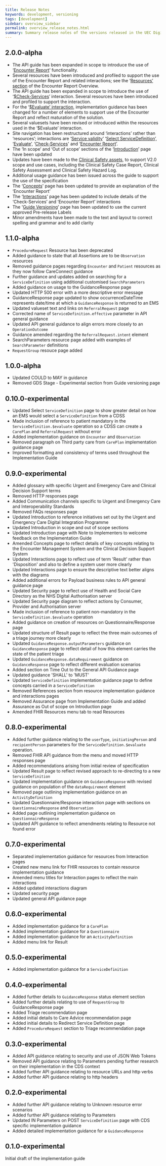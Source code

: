 ```yaml
---
title: Release Notes
keywords: development, versioning
tags: [development]
sidebar: overview_sidebar
permalink: overview_release_notes.html
summary: Summary release notes of the versions released in the UEC Digital Integration Programme Implementation Guide
---
```


## 2.0.0-alpha ##
* The API guide has been expanded in scope to introduce the use of ‘[Encounter Report](../blob/release_2.0/pages/explore/api_encounter_report.md)’ functionality.
* Several resources have been introduced and profiled to support the use of the Encounter Report and related interactions; see the ‘[Resources’ section](../blob/release_2.0/pages/explore/api_encounter_report.md#resources) of the Encounter Report Overview.
* The API guide has been expanded in scope to introduce the use of ‘[$Check-Services](../blob/release_2.0/pages/explore/api_check_services.md)’ interaction. Several resources have been introduced and profiled to support the interaction.
*	For the ‘[$Evaluate’ interaction](../blob/release_2.0/pages/explore/api_post_evaluate.md), implementation guidance has been changed for a number of elements to support use of the Encounter Report and reflect maturation of the solution.
*	Several valuesets have been revised or introduced within the resources used in the ‘$Evaluate’ interaction.
*	Site navigation has been restructured around ‘interactions’ rather than ‘resources’; interactions are ‘[Service validity](../blob/release_2.0/pages/explore/api_post_isvalid.md)’ ‘[Select ServiceDefinition](../blob/release_2.0/pages/explore/api_get_service_definition.md)’, ‘[Evaluate](../blob/release_2.0/pages/explore/api_post_evaluate.md)’, ‘[Check-Services](../blob/release_2.0/pages/explore/api_check_services.md)' and ‘[Encounter Report](../blob/release_2.0/pages/explore/api_encounter_report.md)’.
*	The ‘In scope’ and ‘Out of scope’ sections of the ‘[Introduction](../blob/release_2.0/index.md)’ page have been updated
*	Updates have been made to the [Clinical Safety assets](../blob/release_2.0/pages/overview/clinical_safety.md), to support V2.0 scope and use cases, including the Clinical Safety Case Report, Clinical Safety Assessment and Clinical Safety Hazard Log.
*	Additional usage guidance has been issued across the guide to support the use of the specification
*	The ‘[Concepts](../blob/release_2.0/pages/solution/overview_concepts.md)' page has been updated to provide an explanation of the ‘Encounter Report’ 
*	The ‘[Interactions](../blob/release_2.0/pages/solution/solution_interactions.md)' page has been updated to include details of the ‘Check-Services’ and ‘Encounter Report’ interactions
*	The '[Guide Versioning](../blob/release_2.0/pages/overview/overview_guide_versioning.md)' page has been updated to use the current approved Pre-release Labels
*	Minor amendments have been made to the text and layout to correct spelling and grammar and to add clarity

## 1.1.0-alpha ##
*  `ProcedureRequest` Resource has been deprecated
*  Added guidance to state that all Assertions are to be `Observation` resources
*  Removed guidance pages regarding `Encounter` and `Patient` resources as they now follow CareConnect guidance
*  Further guidance and updates added on searching for a `ServiceDefinition` using additional customised `SearchParameters`
*  Added guidance on usage to the GuidanceResponse page
*  Updated HTTP 500 error with a more descriptive error message
*  GuidanceResponse page updated to show occurrenceDateTime represents date/time at which a `GuidanceResponse` is returned to an EMS
*  Updated valueset text and links on `ReferralRequest` page
*  Corrected name of `ServiceDefinition.effective` parameter in API general guidance
*  Updated API general guidance to align errors more closely to an `OperationOutcome`
*  Guidance amended regarding the `ReferralRequest.intent` element
*  SearchParameters resource page added with examples of `SearchParameter` definitions
*  `RequestGroup` resouce page added

## 1.0.0-alpha ##
*  Updated COULD to MAY in guidance
*  Removed GDS Stage - Experimental section from Guide versioning page

## 0.10.0-experimental ##
*  Updated Select `ServiceDefinition` page to show greater detail on how an EMS would select a `ServiceDefinition` from a CDSS
*  Made inclusion of reference to patient mandatory in the `ServiceDefinition.$evaluate` operation so a CDSS can create a `CarePlan` and `ReferralRequest` without error
*  Added implementation guidance on `Encounter` and `Observation`
*  Removed paragraph on Third party care from `CarePlan` implementation guidance page
*  Improved formatting and consistency of terms used throughout the Implementation Guide

## 0.9.0-experimental ##
*  Added glossary with specific Urgent and Emergency Care and Clinical Decision Support terms
*  Removed HTTP responses page
*  Added Communication channels specific to Urgent and Emergency Care and Interoperability Standards
*  Removed FAQs responses page
*  Updated Introduction to reference initiatives set out by the Urgent and Emergency Care Digital Integration Programme
*  Updated Introduction in scope and out of scope sections
*  Updated Introduction page with Note to Implementers to welcome feedback on the Implementation Guide
*  Amended Concepts page to reflect details of key concepts relating to the Encounter Management System and the Clinical Decision Support System
*  Updated Interactions page to reflect use of term 'Result' rather than 'Disposition' and also to define a system user more clearly
*  Updated Interactions page to ensure the descriptive text better aligns with the diagrams
*  Added additional errors for Payload business rules to API general guidance page
*  Updated Security page to reflect use of Health and Social Care Directory as the NHS Digital Authorisation server
*  Updated Security page diagram to reflect actions by Consumer, Provider and Authorisation server
*  Made inclusion of reference to patient non-mandatory in the `ServiceDefinition.$evaluate` operation
*  Added guidance on creation of resources on Questionnaire/Response page
*  Updated structure of Result page to reflect the three main outcomes of a triage journey more clearly
*  Updated `GuidanceResponse.outputParameters` guidance on `GuidanceResponse` page to reflect detail of how this element carries the state of the patient triage
*  Updated `GuidanceResponse.dataRequirement` guidance on `GuidanceResponse` page to reflect different evaluation scenarios
*  Added section on Time Out to the General API Guidance page
*  Updated guidance 'SHALL' to 'MUST'
*  Updated `ServiceDefinition` implementation guidance page to define concepts carried in a `ServiceDefinition`
*  Removed References section from resource implementation guidance and interactions pages
*  Removed Assurance page from Implementation Guide and added Assurance as Out of scope on Introduction page
*  Amended FHIR Resources menu tab to read Resources

## 0.8.0-experimental ##
*  Added further guidance relating to the `userType`, `initiatingPerson` and `recipientPerson` parameters for the `ServiceDefinition.$evaluate` operation.
*  Removed FHIR API guidance from the menu and moved HTTP responses page
*  Added recommendations arising from initial review of specification
*  Updated Result page to reflect revised approach to re-directing to a new `ServiceDefinition`
*  Updated implementation guidance on `GuidanceResponse` with revised guidance on population of the `dataRequirement` element 
*  Removed page outlining implementation guidance on an `ActivityDefinition`
*  Updated Questionnaire/Response interaction page with sections on `QuestionnaireResponse` and `Observation`
*  Added page outlining implementation guidance on `QuestionnaireResponse`
*  Updated API guidance to reflect amendments relating to Resource not found error

## 0.7.0-experimental ##
*  Separated implementation guidance for resources from Interaction pages
*  Created new menu link for FHIR resources to contain resource implementation guidance
*  Amended menu titles for Interaction pages to reflect the main interactions
*  Added updated interactions diagram
*  Updated security page  
*  Updated general API guidance page


## 0.6.0-experimental ##
*  Added implementation guidance for a `CarePlan`
*  Added implementation guidance for a `Questionnaire`
*  Added implementation guidance for an `ActivityDefinition`
*  Added menu link for Result

## 0.5.0-experimental ##
*  Added implementation guidance for a `ServiceDefinition`  

## 0.4.0-experimental ##
*  Added further details to `GuidanceResponse` status element section
*  Added further details relating to use of `RequestGroup` to GuidanceResponse page  
*  Added Triage recommendation page
*  Added initial details to Care Advice recommendation page 
*  Added initial details to Redirect Service Definition page  
*  Added `ProcedureRequest` section to Triage recommendation page  

## 0.3.0-experimental ##
*  Added API guidance relating to security and use of JSON Web Tokens  
*  Removed API guidance relating to Parameters pending further research on their implementation in the CDS context
*  Added further API guidance relating to resource URLs and http verbs
*  Added further API guidance relating to http headers

## 0.2.0-experimental ##

*  Added further API guidance relating to Unknown resource error scenarios  
*  Added further API guidance relating to Parameters
*  Updated IN Parameters on POST `ServiceDefinition` page with CDS specific implementation guidance 
*  Added detailed implementation guidance for a `GuidanceResponse`

## 0.1.0-experimental ##

Initial draft of the implementation guide
<!--stackedit_data:
eyJoaXN0b3J5IjpbNjgxNzEyNjc3LC00NTM0NzkzNzUsLTI2MD
k5Nzc1OF19
-->
